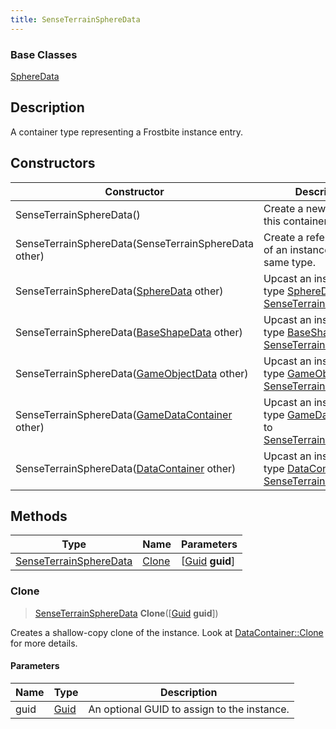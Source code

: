 ```yaml
---
title: SenseTerrainSphereData
---
```

### Base Classes

[SphereData](SphereData)

## Description

A container type representing a Frostbite instance entry.

## Constructors

| Constructor                                                                       | Description                                                                                                                         |
| --------------------------------------------------------------------------------- | ----------------------------------------------------------------------------------------------------------------------------------- |
| SenseTerrainSphereData()                                                          | Create a new instance of this container type.                                                                                       |
| SenseTerrainSphereData(SenseTerrainSphereData other)                              | Create a reference copy of an instance of the same type.                                                                            |
| SenseTerrainSphereData([SphereData](SphereData) other)                            | Upcast an instance of type [SphereData](SphereData) to [SenseTerrainSphereData](SenseTerrainSphereData).                            |
| SenseTerrainSphereData([BaseShapeData](BaseShapeData) other)                      | Upcast an instance of type [BaseShapeData](BaseShapeData) to [SenseTerrainSphereData](SenseTerrainSphereData).                      |
| SenseTerrainSphereData([GameObjectData](GameObjectData) other)                    | Upcast an instance of type [GameObjectData](GameObjectData) to [SenseTerrainSphereData](SenseTerrainSphereData).                    |
| SenseTerrainSphereData([GameDataContainer](GameDataContainer) other)              | Upcast an instance of type [GameDataContainer](GameDataContainer) to [SenseTerrainSphereData](SenseTerrainSphereData).              |
| SenseTerrainSphereData([DataContainer](/vext/ref/shared/class/datacontainer) other) | Upcast an instance of type [DataContainer](/vext/ref/shared/class/datacontainer) to [SenseTerrainSphereData](SenseTerrainSphereData). |

## Methods

| Type                                             | Name            | Parameters                                     |
| ------------------------------------------------ | --------------- | ---------------------------------------------- |
| [SenseTerrainSphereData](SenseTerrainSphereData) | [Clone](#clone) | \[[Guid](/vext/ref/shared/class/guid) **guid**\] |

### Clone

> [SenseTerrainSphereData](SenseTerrainSphereData) **Clone**(\[[Guid](/vext/ref/shared/class/guid) **guid**\])

Creates a shallow-copy clone of the instance. Look at [DataContainer::Clone](/vext/ref/shared/class/datacontainer#clone) for more details.

#### Parameters

| Name | Type         | Description                                 |
| ---- | ------------ | ------------------------------------------- |
| guid | [Guid](Guid) | An optional GUID to assign to the instance. |
